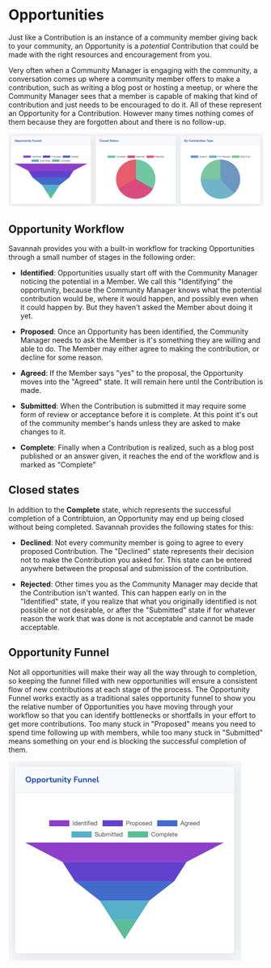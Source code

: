# Opportunities

Just like a Contribution is an instance of a community member giving back to your community, an Opportunity is a *potential* Contribution that could be made with the right resources and encouragement from you.

Very often when a Community Manager is engaging with the community, a conversation comes up where a community member offers to make a contribution, such as writing a blog post or hosting a meetup, or where the Community Manager sees that a member is capable of making that kind of contribution and just needs to be encouraged to do it. All of these represent an Opportunity for a Contribution. However many times nothing comes of them because they are forgotten about and there is no follow-up.

![Opportunity Dashboard](/images/opportunities/dashboard.png)

## Opportunity Workflow

Savannah provides you with a built-in workflow for tracking Opportunities through a small number of stages in the following order:

* **Identified**: Opportunities usually start off with the Community Manager noticing the potential in a Member. We call this "Identifying" the opportunity, because the Community Manager knows what the potential contribution would be, where it would happen, and possibly even when it could happen by. But they haven't asked the Member about doing it yet.

* **Proposed**: Once an Opportunity has been identified, the Community Manager needs to ask the Member is it's something they are willing and able to do. The Member may either agree to making the contribution, or decline for some reason.

* **Agreed**: If the Member says "yes" to the proposal, the Opportunity moves into the "Agreed" state. It will remain here until the Contribution is made.

* **Submitted**: When the Contribution is submitted it may require some form of review or acceptance before it is complete. At this point it's out of the community member's hands unless they are asked to make changes to it.

* **Complete**: Finally when a Contribution is realized, such as a blog post published or an answer given, it reaches the end of the workflow and is marked as "Complete"

## Closed states

In addition to the **Complete** state, which represents the successful completion of a Contribtuion, an Opportunity may end up being closed without being completed. Savannah provides the following states for this:

* **Declined**: Not every community member is going to agree to every proposed Contribution. The "Declined" state represents their decision not to make the Contribution you asked for. This state can be entered anywhere between the proposal and submission of the contribution.

* **Rejected**: Other times you as the Community Manager may decide that the Contribution isn't wanted. This can happen early on in the "Identified" state, if you realize that what you originally identified is not possible or not desirable, or after the "Submitted" state if for whatever reason the work that was done is not acceptable and cannot be made acceptable.

## Opportunity Funnel

Not all opportunities will make their way all the way through to completion, so keeping the funnel filled with new opportunities will ensure a consistent flow of new contributions at each stage of the process. The Opportunity Funnel works exactly as a traditional sales opportunity funnel to show you the relative number of Opportunities you have moving through your workflow so that you can identify bottlenecks or shortfalls in your effort to get more contributions. Too many stuck in "Proposed" means you need to spend time following up with members, while too many stuck in "Submitted" means something on your end is blocking the successful completion of them.

![Opportunity Funnel](/images/opportunities/funnel.png)
